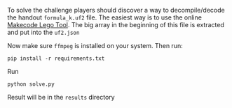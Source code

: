 To solve the challenge players should discover a way to decompile/decode the handout `formula_k.uf2` file. The easiest way is to use the online [Makecode Lego Tool](https://makecode.mindstorms.com/). The big array in the beginning of this file is extracted and put into the `uf2.json`

Now make sure `ffmpeg` is installed on your system. Then run:

```
pip install -r requirements.txt
```

Run

```
python solve.py
```

Result will be in the `results` directory
